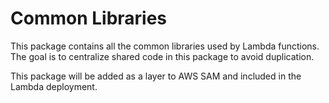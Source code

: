 # Common Libraries

This package contains all the common libraries used by Lambda functions. 
The goal is to centralize shared code in this package to avoid duplication. 

This package will be added as a layer to AWS SAM and included in the Lambda deployment.

